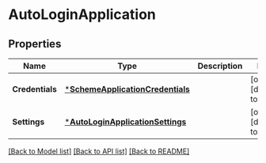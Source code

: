 # AutoLoginApplication

## Properties
Name | Type | Description | Notes
------------ | ------------- | ------------- | -------------
**Credentials** | [***SchemeApplicationCredentials**](SchemeApplicationCredentials.md) |  | [optional] [default to null]
**Settings** | [***AutoLoginApplicationSettings**](AutoLoginApplicationSettings.md) |  | [optional] [default to null]

[[Back to Model list]](../README.md#documentation-for-models) [[Back to API list]](../README.md#documentation-for-api-endpoints) [[Back to README]](../README.md)

